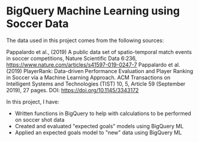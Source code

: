 # BigQuery Machine Learning using Soccer Data

The data used in this project comes from the following sources:

Pappalardo et al., (2019) A public data set of spatio-temporal match events in soccer competitions, Nature Scientific Data 6:236, https://www.nature.com/articles/s41597-019-0247-7
Pappalardo et al. (2019) PlayerRank: Data-driven Performance Evaluation and Player Ranking in Soccer via a Machine Learning Approach. ACM Transactions on Intelligent Systems and Technologies (TIST) 10, 5, Article 59 (September 2019), 27 pages. DOI: https://doi.org/10.1145/3343172

In this project, I have:

- Written functions in BigQuery to help with calculations to be performed on soccer shot data
- Created and evaluated "expected goals" models using BigQuery ML
- Applied an expected goals model to "new" data using BigQuery ML

